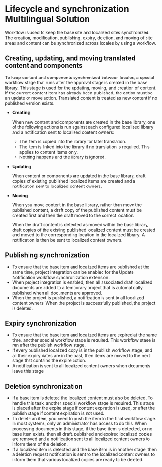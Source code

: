 # Lifecycle and synchronization Multilingual Solution

Workflow is used to keep the base site and localized sites synchronized. The creation, modification, publishing, expiry, deletion, and moving of site areas and content can be synchronized across locales by using a workflow.

## Creating, updating, and moving translated content and components

To keep content and components synchronized between locales, a special workflow stage that runs after the approval stage is created in the base library. This stage is used for the updating, moving, and creation of content. If the current content item has already been published, the action must be an update or move action. Translated content is treated as new content if no published version exists.

-   **Creating**

    When new content and components are created in the base library, one of the following actions is run against each configured localized library and a notification sent to localized content owners:

    -   The item is copied into the library for later translation.
    -   The item is linked into the library if no translation is required. This applies to content items only.
    -   Nothing happens and the library is ignored.
-   **Updating**

    When content or components are updated in the base library, draft copies of existing published localized items are created and a notification sent to localized content owners.

-   **Moving**

    When you move content in the base library, rather than move the published content, a draft copy of the published content must be created first and then the draft moved to the correct location.

    When the draft content is detected as moved within the base library, draft copies of the existing published localized content must be created and moved to the corresponding location in the localized library. A notification is then be sent to localized content owners.


## Publishing synchronization

-   To ensure that the base item and localized items are published at the same time, project integration can be enabled for the Update Notification workflow synchronization extension.
-   When project integration is enabled, then all associated draft localized documents are added to a temporary project that is automatically published when all documents are approved.
-   When the project is published, a notification is sent to all localized content owners. When the project is successfully published, the project is deleted.

## Expiry synchronization

-   To ensure that the base item and localized items are expired at the same time, another special workflow stage is required. This workflow stage is run after the publish workflow stage.
-   If every published localized copy is in the publish workflow stage, and all their expiry dates are in the past, then items are moved to the next stage that contains the expire action.
-   A notification is sent to all localized content owners when documents leave this stage.

## Deletion synchronization

-   If a base item is deleted the localized content must also be deleted. To handle this task, another special workflow stage is required. This stage is placed after the expire stage if content expiration is used, or after the publish stage if content expiration is not used.
-   To delete an item, you need to push the item to the final workflow stage. In most systems, only an administrator has access to do this. When processing documents in this stage, if the base item is detected, or no base item exists, then all draft, published and expired localized copies are removed and a notification sent to all localized content owners to inform them of the deletion.
-   If a localized item is detected and the base item is in another stage, then a deletion request notification is sent to the localized content owners to inform them that various localized copies are ready to be deleted.



